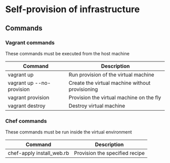 # Self-provision of infrastructure

## Commands

### Vagrant commands

These commands must be executed from the host machine

| Command | Description   |
|---|---|
| vagrant up | Run provision of the virtual machine |
| vagrant up --no-provision | Create the virtual machine without provisioning |
| vagrant provision | Provision the virtual machine on the fly |
| vagrant destroy | Destroy virtual machine |

### Chef commands

These commands must be run inside the virtual environment

| Command | Description   |
|---|---|
| chef-apply install_web.rb | Provision the specified recipe |
